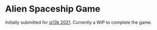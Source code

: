 # Alien Spaceship Game
Initially submitted for [js13k 2021](https://github.com/agamedev/js13k-2021-alien-spaceship). Currently a WIP to complete the game.
